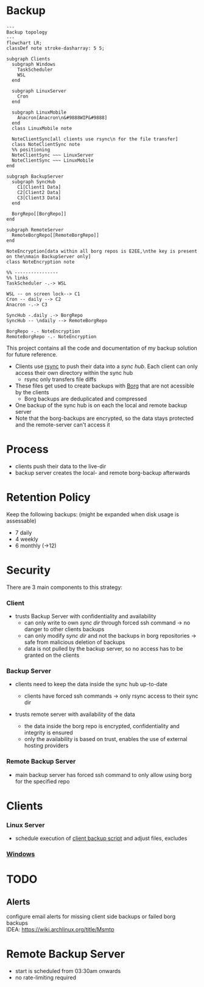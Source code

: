 # Backup

```mermaid
---
Backup topology
---
flowchart LR;
classDef note stroke-dasharray: 5 5;

subgraph Clients
  subgraph Windows
    TaskScheduler
    WSL
  end

  subgraph LinuxServer
    Cron
  end

  subgraph LinuxMobile
    Anacron[Anacron\n&#9888WIP&#9888]
  end
  class LinuxMobile note
  
  NoteClientSync[all clients use rsync\n for the file transfer]
  class NoteClientSync note
  %% positioning
  NoteClientSync ~~~ LinuxServer
  NoteClientSync ~~~ LinuxMobile
end

subgraph BackupServer
  subgraph SyncHub
    C1[Client1 Data]
    C2[Client2 Data]
    C3[Client3 Data]
  end
  
  BorgRepo[[BorgRepo]]
end

subgraph RemoteServer
  RemoteBorgRepo[[RemoteBorgRepo]]
end

NoteEncryption[data within all borg repos is E2EE,\nthe key is present on the\nmain BackupServer only]
class NoteEncryption note

%% ----------------
%% links
TaskScheduler -.-> WSL

WSL -- on screen lock--> C1
Cron -- daily --> C2
Anacron -.-> C3

SyncHub -.daily .-> BorgRepo
SyncHub -- \ndaily --> RemoteBorgRepo

BorgRepo -.- NoteEncryption
RemoteBorgRepo -.- NoteEncryption
```

This project contains all the code and documentation of my backup solution for future reference.

- Clients use [rsync](https://rsync.samba.org/) to push their data into a _sync hub_. Each client can only access their own directory within the sync hub
  - rsync only transfers file diffs
- These files get used to create backups with [Borg](https://borgbackup.readthedocs.io/en/stable/) that are not acessible by the clients
  - Borg backups are deduplicated and compressed
- One backup of the sync hub is on each the local and remote backup server
- Note that the borg-backups are encrypted, so the data stays protected and the remote-server can't access it

# Process
- clients push their data to the live-dir
- backup server creates the local- and remote borg-backup afterwards

# Retention Policy
Keep the following backups: (might be expanded when disk usage is assessable)
- 7 daily
- 4 weekly
- 6 monthly (->12)

# Security
There are 3 main components to this strategy:
### Client
- trusts Backup Server with confidentiality and availability
  - can only write to own *sync dir* through forced ssh command -> no danger to other clients backups
  - can only modify *sync dir* and not the backups in borg repositories -> safe from malicious deletion of backups
  - data is not pulled by the backup server, so no access has to be granted on the clients
### Backup Server
- clients need to keep the data inside the sync hub up-to-date
  - clients have forced ssh commands -> only rsync access to their sync dir

- trusts remote server with availability of the data
  - the data inside the borg repo is encrypted, confidentiality and integrity is ensured
  - only the availability is based on trust, enables the use of external hosting providers

### Remote Backup Server
- main backup server has forced ssh command to only allow using borg for the specified repo

# Clients

### Linux Server
- schedule execution of [client backup script](clients/linux/linux_client_backup.sh) and adjust files, excludes

### [Windows](clients/windows/readme.md)

# TODO
## Alerts
configure email alerts for missing client side backups or failed borg backups\
IDEA: https://wiki.archlinux.org/title/Msmtp

# Remote Backup Server
- start is scheduled from 03:30am onwards
- no rate-limiting required
